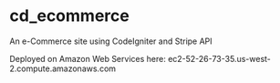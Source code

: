 # cd_ecommerce
An e-Commerce site using CodeIgniter and Stripe API

Deployed on Amazon Web Services here: ec2-52-26-73-35.us-west-2.compute.amazonaws.com
